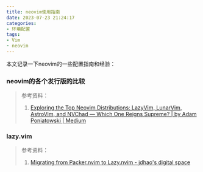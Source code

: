 ```yaml
---
title: neovim使用指南
date: 2023-07-23 21:24:17
categories:
- 环境配置
tags:
- Vim
- neovim
---
```

本文记录一下neovim的一些配置指南和经验：
<!--more-->

### neovim的各个发行版的比较

> 参考资料：
> 1. [Exploring the Top Neovim Distributions: LazyVim, LunarVim, AstroVim, and NVChad — Which One Reigns Supreme? | by Adam Poniatowski | Medium](https://medium.com/@adaml.poniatowski/exploring-the-top-neovim-distributions-lazyvim-lunarvim-astrovim-and-nvchad-which-one-reigns-3adcdbfa478d)

### lazy.vim

> 参考资料：
> 1. [Migrating from Packer.nvim to Lazy.nvim - jdhao's digital space](https://jdhao.github.io/2023/09/02/from_packer_to_lazy_nvim/)